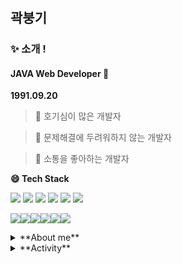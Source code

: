 # 

## 곽붕기


###  ✨ 소개 !


####  JAVA Web Developer 🌱


**1991.09.20**


> 🤔 호기심이 많은 개발자

> 💬 문제해결에 두려워하지 않는 개발자

> 👯 소통을 좋아하는 개발자


**😄 Tech Stack**


<img src="https://img.shields.io/badge/JAVA-007396?style=for-the-badge&logo=java&logoColor=white"> <img src="https://img.shields.io/badge/Spring-6DB33F?style=for-the-badge&logo=Spring&logoColor=white"> 
<img src="https://img.shields.io/badge/javascript-F7DF1E?style=for-the-badge&logo=javascript&logoColor=black"> <img src="https://img.shields.io/badge/jquery-0769AD?style=for-the-badge&logo=jquery&logoColor=white"> <img src="https://img.shields.io/badge/react-61DAFB?style=for-the-badge&logo=react&logoColor=black">
<img src="https://img.shields.io/badge/html-E34F26?style=for-the-badge&logo=html5&logoColor=white"> 

<img src="https://img.shields.io/badge/css-1572B6?style=for-the-badge&logo=css3&logoColor=white"><img src="https://img.shields.io/badge/bootstrap-7952B3?style=for-the-badge&logo=bootstrap&logoColor=white"><img src="https://img.shields.io/badge/oracle-F80000?style=for-the-badge&logo=oracle&logoColor=white"><img src="https://img.shields.io/badge/mysql-4479A1?style=for-the-badge&logo=mysql&logoColor=white"><img src="https://img.shields.io/badge/apache tomcat-F8DC75?style=for-the-badge&logo=apachetomcat&logoColor=white"><img src="https://img.shields.io/badge/github-181717?style=for-the-badge&logo=github&logoColor=white">


<details>
<summary>
**About me**
</summary>
<div markdown="1">
 
**Motto**
- Do your best and God will do rest
- Learn not, know not
- Will is power 
 

 **Experience**
- The Korean Armed Forces
- SKEnglish
- Korean Tradition Museum manager
- VC Sunight Generaiton
- Philoptics research assistance with Samsung Display
- Binance gift-option trading
 
 
 </div>
</details>

<details>
<summary>
**Activity**
</summary>

<div markdown="1">
 
# **활동**
### [활동 요약](#활동-요약)  
  > [교육/캠프] 비트컴퓨터 JAVA 웹개발 # 203기 (2021.02.22 ~ 2021.07.21)  
  
  > [교육] 우아한테크러닝 4기 : 나만의 노션 만들기 (2021.06.01 ~ 2021.06.24)
 
### [프로젝트 리스트](#프로젝트-요약)  
  > [JAVA.console] [영화예매](#java-console)
  
  > [JAVA.swing] [테트리스](#java-swing)
  
  > [Web Front-end] [창덕궁달빛기행](#web-front-end)  
  
  > [Web Back-end] [DOG SHELTER](#web-back-end) 
   
  > [Web Project] [SAP SCANNER](#web-front+back-end)   
 
### [프로젝트 요약](#프로젝트-요약)  
 
| 기간 | 프로젝트 명 |  내용|
|:----|:---------|:--------|
| 2021.03.15 – 2021.03.19 | Movie Ticket Booking Program (영화예매) | MVC패턴을 활용하여 영화예매 프로그램을 Console로 구현 (1st programming)  |
| 2021.03.22 – 2021.04.02 | Tetris (테트리스) | Java Swing을 활용하여 테트리스 프로그램 구현 |
| 2021.04.12 - 2021.04.23 | 창덕궁 달빛기행 | 비트컴퓨터 교육과정 중 프론트엔드 프로젝트 작업  | 
| 2021.04.26 - 2021.05.07 | Dog Shelter (유기견 보호) | 비트컴퓨터 교육과정 중 백엔드 프로젝트 작업  |
| 2021.05.17 - 2021.07.12 | SAP Scanner (항공권 예매) | 비트컴퓨터 교육과정 중 최종 프로젝트 작업 |
| 2021.06.01 – 2021.06.24 | 우아한 테크러닝 4 | 우아한테크러닝 교육과정 : 나만의 노션 만들기  |
 
 
 </div>
</details>
